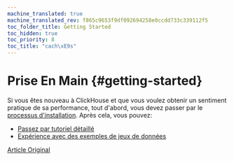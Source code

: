 ```yaml
---
machine_translated: true
machine_translated_rev: f865c9653f9df092694258e0ccdd733c339112f5
toc_folder_title: Getting Started
toc_hidden: true
toc_priority: 8
toc_title: "cach\xE9s"
---
```


# Prise En Main {#getting-started}

Si vous êtes nouveau à ClickHouse et que vous voulez obtenir un sentiment pratique de sa performance, tout d'abord, vous devez passer par le [processus d'installation](install.md). Après cela, vous pouvez:

-   [Passez par tutoriel détaillé](tutorial.md)
-   [Expérience avec des exemples de jeux de données](example_datasets/ontime.md)

[Article Original](https://clickhouse.tech/docs/en/getting_started/) <!--hide-->
